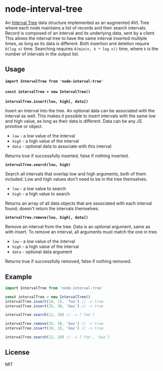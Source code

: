 # node-interval-tree
An [Interval Tree](https://en.wikipedia.org/wiki/Interval_tree) data structure implemented as an augmented AVL Tree where each node maintains a list of records and their search intervals. Record is composed of an interval and its underlying data, sent by a client. This allows the interval tree to have the same interval inserted multiple times, as long as its data is different. Both insertion and deletion require `O(log n)` time. Searching requires `O(min(n, k * log n))` time, where `k` is the number of intervals in the output list.

## Usage
#### `import IntervalTree from 'node-interval-tree'`
#### `const intervalTree = new IntervalTree()`

<b><code>intervalTree.insert(low, high[, data])</code></b>

Insert an interval into the tree. An optional data can be associated with the interval as well. This makes it possible to insert intervals with the same low and high value, as long as their data is different. Data can be any JS primitive or object.

* `low` - a low value of the interval
* `high` - a high value of the interval
* `data` - optional data to associate with this interval

Returns true if successfully inserted, false if nothing inserted.

<b><code>intervalTree.search(low, high)</code></b>

Search all intervals that overlap low and high arguments, both of them included. Low and high values don't need to be in the tree themselves.

* `low` - a low value to search
* `high` - a high value to search

Returns an array of all data objects that are associated with each interval found; doesn't return the intervals themselves.

<b><code>intervalTree.remove(low, high[, data])</code></b>

Remove an interval from the tree. Data is an optional argument, same as with insert. To remove an interval, all arguments must match the one in tree.

* `low` - a low value of the interval
* `high` - a high value of the interval
* `data` - optional data argument

Returns true if successfully removed, false if nothing removed.

## Example
```javascript
import IntervalTree from 'node-interval-tree'

const intervalTree = new IntervalTree()
intervalTree.insert(10, 15, 'foo') // -> true
intervalTree.insert(35, 50, 'baz') // -> true

intervalTree.search(12, 20) // -> ['foo']

intervalTree.remove(35, 50, 'baz') // -> true
intervalTree.insert(10, 15, 'baz') // -> true

intervalTree.search(12, 20) // -> ['foo', 'baz']
```

## License

MIT
